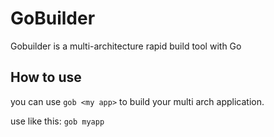 # GoBuilder
Gobuilder is a multi-architecture rapid build tool with Go


## How to use

you can use `gob <my app>` to build your multi arch application.

use like this:
`gob myapp`




